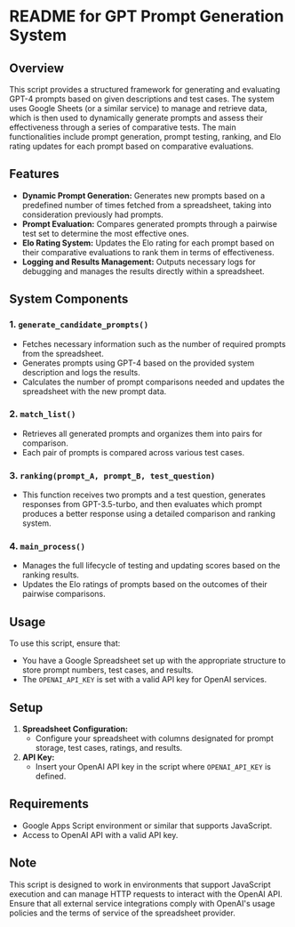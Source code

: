 # README for GPT Prompt Generation System

## Overview

This script provides a structured framework for generating and evaluating GPT-4 prompts based on given descriptions and test cases. The system uses Google Sheets (or a similar service) to manage and retrieve data, which is then used to dynamically generate prompts and assess their effectiveness through a series of comparative tests. The main functionalities include prompt generation, prompt testing, ranking, and Elo rating updates for each prompt based on comparative evaluations.

## Features

- **Dynamic Prompt Generation:** Generates new prompts based on a predefined number of times fetched from a spreadsheet, taking into consideration previously had prompts.
- **Prompt Evaluation:** Compares generated prompts through a pairwise test set to determine the most effective ones.
- **Elo Rating System:** Updates the Elo rating for each prompt based on their comparative evaluations to rank them in terms of effectiveness.
- **Logging and Results Management:** Outputs necessary logs for debugging and manages the results directly within a spreadsheet.

## System Components

### 1. `generate_candidate_prompts()`
- Fetches necessary information such as the number of required prompts from the spreadsheet.
- Generates prompts using GPT-4 based on the provided system description and logs the results.
- Calculates the number of prompt comparisons needed and updates the spreadsheet with the new prompt data.

### 2. `match_list()`
- Retrieves all generated prompts and organizes them into pairs for comparison.
- Each pair of prompts is compared across various test cases.

### 3. `ranking(prompt_A, prompt_B, test_question)`
- This function receives two prompts and a test question, generates responses from GPT-3.5-turbo, and then evaluates which prompt produces a better response using a detailed comparison and ranking system.

### 4. `main_process()`
- Manages the full lifecycle of testing and updating scores based on the ranking results.
- Updates the Elo ratings of prompts based on the outcomes of their pairwise comparisons.

## Usage

To use this script, ensure that:
- You have a Google Spreadsheet set up with the appropriate structure to store prompt numbers, test cases, and results.
- The `OPENAI_API_KEY` is set with a valid API key for OpenAI services.

## Setup

1. **Spreadsheet Configuration:**
   - Configure your spreadsheet with columns designated for prompt storage, test cases, ratings, and results.
2. **API Key:**
   - Insert your OpenAI API key in the script where `OPENAI_API_KEY` is defined.

## Requirements

- Google Apps Script environment or similar that supports JavaScript.
- Access to OpenAI API with a valid API key.

## Note

This script is designed to work in environments that support JavaScript execution and can manage HTTP requests to interact with the OpenAI API. Ensure that all external service integrations comply with OpenAI's usage policies and the terms of service of the spreadsheet provider.

